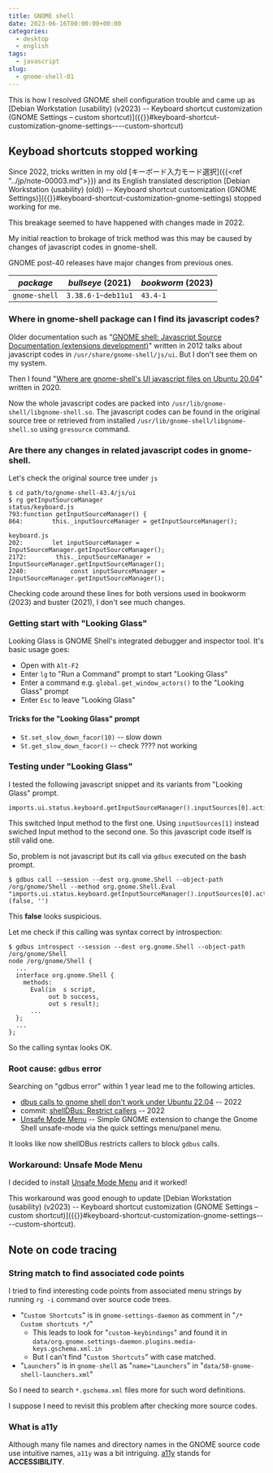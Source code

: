 ```yaml
---
title: GNOME shell
date: 2023-06-16T00:00:00+00:00
categories:
  - desktop
  - english
tags:
  - javascript
slug:
  - gnome-shell-01
---
```


This is how I resolved GNOME shell configuration trouble and came up as [Debian Workstation (usability) (v2023) -- Keyboard shortcut customization (GNOME Settings – custom shortcut)]({{<ref note-00038.md>}}#keyboard-shortcut-customization-gnome-settings----custom-shortcut)

## Keyboad shortcuts stopped working

Since 2022, tricks written in my old [キーボード入力モード選択]({{<ref
"../jp/note-00003.md">}}) and its English translated description
[Debian Workstation (usability) (old)) -- Keyboard shortcut customization (GNOME Settings)]({{<ref note-00011.md>}}#keyboard-shortcut-customization-gnome-settings)
stopped working for me.

This breakage seemed to have happened with changes made in 2022.

My initial reaction to brokage of trick method was this may be caused by changes of javascript codes in gnome-shell.

GNOME post-40 releases have major changes from previous ones.

| *package* | *bullseye* (2021) | *bookworm* (2023) |
|----------|----------|----------|
| `gnome-shell` | `3.38.6-1~deb11u1` | `43.4-1` |

### Where in gnome-shell package can I find its javascript codes?

Older documentation such as
"[GNOME shell: Javascript Source Documentation (extensions development)](http://mathematicalcoffee.blogspot.com/2012/09/gnome-shell-javascript-source.html)"
written in 2012 talks about javascript codes in `/usr/share/gnome-shell/js/ui`.
But I don't see them on my system.

Then I found
"[Where are gnome-shell's UI javascript files on Ubuntu 20.04](https://askubuntu.com/questions/1305948/where-are-gnome-shells-ui-javascript-files-on-ubuntu-20-04)"
written in 2020.

Now the whole javascript codes are packed into
`/usr/lib/gnome-shell/libgnome-shell.so`. The javascript codes can be found in
the original source tree or retrieved from installed
`/usr/lib/gnome-shell/libgnome-shell.so` using `gresource` command.

### Are there any changes in related javascript codes in gnome-shell.


Let's check the original source tree under `js`

```
$ cd path/to/gnome-shell-43.4/js/ui
$ rg getInputSourceManager
status/keyboard.js
793:function getInputSourceManager() {
864:        this._inputSourceManager = getInputSourceManager();

keyboard.js
202:        let inputSourceManager = InputSourceManager.getInputSourceManager();
2172:        this._inputSourceManager = InputSourceManager.getInputSourceManager();
2240:            const inputSourceManager = InputSourceManager.getInputSourceManager();
```

Checking code around these lines for both versions used in bookworm (2023) and buster (2021), I don't see much changes.


### Getting start with "Looking Glass"

Looking Glass is GNOME Shell's integrated debugger and inspector tool.  It's basic usage goes:

- Open with `Alt-F2`
- Enter `lg` to "Run a Command" prompt to start "Looking Glass"
- Enter a command e.g. `global.get_window_actors()` to the "Looking Glass" prompt
- Enter `Esc` to leave "Looking Glass"


#### Tricks for the "Looking Glass" prompt

- `St.set_slow_down_facor(10)` -- slow down
- `St.get_slow_down_facor()` -- check ???? not working


### Testing under "Looking Glass"

I tested the following javascript snippet and its variants from "Looking Glass" prompt.

```
imports.ui.status.keyboard.getInputSourceManager().inputSources[0].activate()
```

This switched Input method to the first one.  Using `inputSources[1]` instead swiched Input method to the second one.  So this javascript code itself is still valid one.

So, problem is not javascript but its call via `gdbus` executed on the bash prompt.

```
$ gdbus call --session --dest org.gnome.Shell --object-path /org/gnome/Shell --method org.gnome.Shell.Eval "imports.ui.status.keyboard.getInputSourceManager().inputSources[0].activate()"
(false, '')
```

This **false** looks suspicious.

Let me check if this calling was syntax correct by introspection:

```
$ gdbus introspect --session --dest org.gnome.Shell --object-path /org/gnome/Shell
node /org/gnome/Shell {
  ...
  interface org.gnome.Shell {
    methods:
      Eval(in  s script,
           out b success,
           out s result);
      ...
  };
  ...
};
```

So the calling syntax looks OK.

### Root cause: `gdbus` error

Searching on "gdbus error" within 1 year lead me to the following articles.

- [dbus calls to gnome shell don't work under Ubuntu 22.04](https://askubuntu.com/questions/1412130/dbus-calls-to-gnome-shell-dont-work-under-ubuntu-22-04) -- 2022
- commit: [shellDBus: Restrict callers](https://gitlab.gnome.org/GNOME/gnome-shell/-/commit/a628bbc4) -- 2022
- [Unsafe Mode Menu](https://github.com/linushdot/unsafe-mode-menu) -- Simple GNOME extension to change the Gnome Shell unsafe-mode via the quick settings menu/panel menu.

It looks like now shellDBus restricts callers to block `gdbus` calls.

### Workaround: Unsafe Mode Menu

I decided to install [Unsafe Mode Menu](https://github.com/linushdot/unsafe-mode-menu) and it worked!

This workaround was good enough to update
[Debian Workstation (usability) (v2023) -- Keyboard shortcut customization (GNOME Settings – custom shortcut)]({{<ref note-00038.md>}}#keyboard-shortcut-customization-gnome-settings----custom-shortcut).

## Note on code tracing

### String match to find associated code points

I tried to find interesting code points from associated menu strings by running `rg -i` command over source code trees.

- "`Custom Shortcuts`" is in `gnome-settings-daemon` as comment in "`/* Custom shortcuts */`"
  - This leads to look for "`custom-keybindings`" and found it in `data/org.gnome.settings-daemon.plugins.media-keys.gschema.xml.in`
  - But I can't find "`Custom Shortcuts`" with case matched.
- "`Launchers`" is in `gnome-shell` as "`name="Launchers`" in "`data/50-gnome-shell-launchers.xml`"

So I need to search `*.gschema.xml` files more for such word definitions.

I suppose I need to revisit this problem after checking more source codes.

### What is **a11y**

Although many file names and directory names in the GNOME source code use intuitive names, `a11y` was a bit intriguing.  [a11y](https://www.a11yproject.com/) stands for **ACCESSIBILITY**.

<!-- vim: set sw=4 sts=4 ai si et tw=79 ft=markdown: -->
